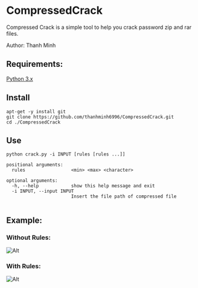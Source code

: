 # CompressedCrack

Compressed Crack is a simple tool to help you crack password zip and rar files.

Author: Thanh Minh

## Requirements:

[Python 3.x](https://www.python.org/downloads/)

## Install

```
apt-get -y install git
git clone https://github.com/thanhminh6996/CompressedCrack.git
cd ./CompressedCrack
```
## Use
```
python crack.py -i INPUT [rules [rules ...]]

positional arguments:
  rules                 <min> <max> <character>

optional arguments:
  -h, --help            show this help message and exit
  -i INPUT, --input INPUT
                        Insert the file path of compressed file
                        
```                       

## Example:
### Without Rules:
![Alt](https://s3-ap-southeast-1.amazonaws.com/kipalog.com/yzxax7vwym_1.png)

### With Rules:
![Alt](https://s3-ap-southeast-1.amazonaws.com/kipalog.com/mjj8814d1n_3.png)
